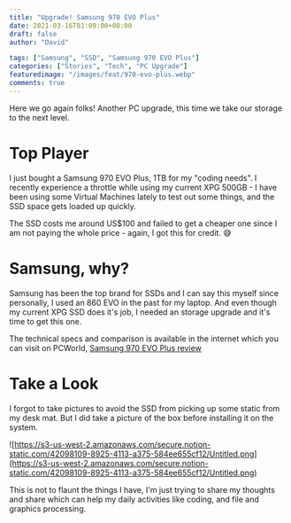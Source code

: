 ```yaml
---
title: "Upgrade! Samsung 970 EVO Plus"
date: 2021-03-16T01:09:00+08:00
draft: false
author: "David"

tags: ["Samsung", "SSD", "Samsung 970 EVO Plus"]
categories: ["Stories", "Tech", "PC Upgrade"]
featuredimage: "/images/feat/970-evo-plus.webp"
comments: true
---
```


Here we go again folks! Another PC upgrade, this time we take our storage to the next level.

# Top Player

I just bought a Samsung 970 EVO Plus, 1TB for my "coding needs". I recently experience a throttle while using my current XPG 500GB - I have been using some Virtual Machines lately to test out some things, and the SSD space gets loaded up quickly.

The SSD costs me around US$100 and failed to get a cheaper one since I am not paying the whole price - again, I got this for credit. 😅

# Samsung, why?

Samsung has been the top brand for SSDs and I can say this myself since personally, I used an 860 EVO in the past for my laptop. And even though my current XPG SSD does it's job, I needed an storage upgrade and it's time to get this one.

The technical specs and comparison is available in the internet which you can visit on PCWorld, [Samsung 970 EVO Plus review](https://www.pcworld.com/article/3334876/samsung-970-evo-plus-review-samsungs-entry-level-nvme-ssd-is-faster-and-cheaper.html)

# Take a Look

I forgot to take pictures to avoid the SSD from picking up some static from my desk mat. But I did take a picture of the box before installing it on the system.

![https://s3-us-west-2.amazonaws.com/secure.notion-static.com/42098109-8925-4113-a375-584ee655cf12/Untitled.png](https://s3-us-west-2.amazonaws.com/secure.notion-static.com/42098109-8925-4113-a375-584ee655cf12/Untitled.png)

This is not to flaunt the things I have, I'm just trying to share my thoughts and share which can help my daily activities like coding, and file and graphics processing.